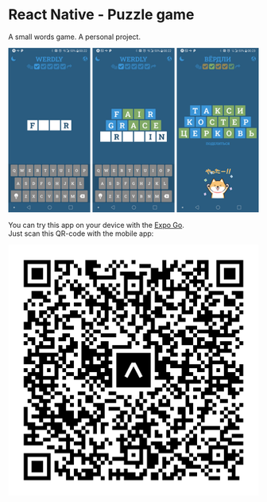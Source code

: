 # React Native - Puzzle game
A small words game. A personal project.

![Screenshots](readme/werdly.png)

You can try this app on your device with the [Expo Go](https://expo.dev/client). \
Just scan this QR-code with the mobile app:

[![QR Code](readme/eas-qr.svg)](exp://u.expo.dev/0b9db149-1c1e-421f-9901-7a62ca31450d?channel-name=main&runtime-version=exposdk%3A47.0.0)
